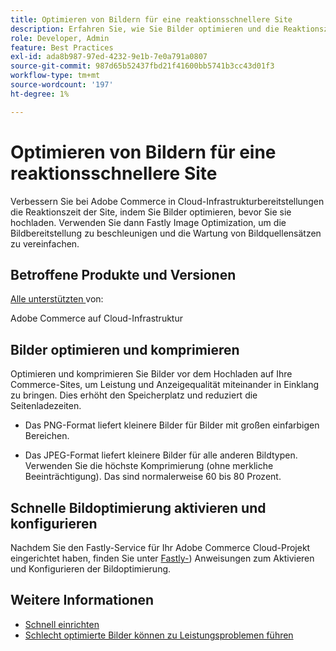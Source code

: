 ```yaml
---
title: Optimieren von Bildern für eine reaktionsschnellere Site
description: Erfahren Sie, wie Sie Bilder optimieren und die Reaktionszeit auf Ihren Adobe Commerce-Sites mit Fastly Image Optimization optimieren können.
role: Developer, Admin
feature: Best Practices
exl-id: ada8b987-97ed-4232-9e1b-7e0a791a0807
source-git-commit: 987d65b52437fbd21f41600bb5741b3cc43d01f3
workflow-type: tm+mt
source-wordcount: '197'
ht-degree: 1%

---
```


# Optimieren von Bildern für eine reaktionsschnellere Site

Verbessern Sie bei Adobe Commerce in Cloud-Infrastrukturbereitstellungen die Reaktionszeit der Site, indem Sie Bilder optimieren, bevor Sie sie hochladen. Verwenden Sie dann Fastly Image Optimization, um die Bildbereitstellung zu beschleunigen und die Wartung von Bildquellensätzen zu vereinfachen.

## Betroffene Produkte und Versionen

[Alle unterstützten ](../../../release/versions.md) von:

Adobe Commerce auf Cloud-Infrastruktur


## Bilder optimieren und komprimieren

Optimieren und komprimieren Sie Bilder vor dem Hochladen auf Ihre Commerce-Sites, um Leistung und Anzeigequalität miteinander in Einklang zu bringen. Dies erhöht den Speicherplatz und reduziert die Seitenladezeiten.

- Das PNG-Format liefert kleinere Bilder für Bilder mit großen einfarbigen Bereichen.

- Das JPEG-Format liefert kleinere Bilder für alle anderen Bildtypen. Verwenden Sie die höchste Komprimierung (ohne merkliche Beeinträchtigung). Das sind normalerweise 60 bis 80 Prozent.

## Schnelle Bildoptimierung aktivieren und konfigurieren

Nachdem Sie den Fastly-Service für Ihr Adobe Commerce Cloud-Projekt eingerichtet haben, finden Sie unter [Fastly-](https://experienceleague.adobe.com/en/docs/commerce-cloud-service/user-guide/cdn/fastly-image-optimization)) Anweisungen zum Aktivieren und Konfigurieren der Bildoptimierung.

## Weitere Informationen

- [Schnell einrichten](https://experienceleague.adobe.com/en/docs/commerce-cloud-service/user-guide/cdn/setup-fastly/fastly-configuration)
- [Schlecht optimierte Bilder können zu Leistungsproblemen führen](https://experienceleague.adobe.com/docs/commerce-knowledge-base/kb/troubleshooting/miscellaneous/file-storage-low-specific-page-loads-are-slow.html)
